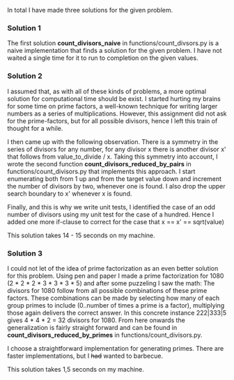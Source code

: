 In total I have made three solutions for the given problem.

### Solution 1
The first solution **count_divisors_naive** in functions/count_divsors.py is a naive implementation that finds a solution 
for the given problem. I have not waited a single time for it to run to completion on the given values.

### Solution 2
I assumed that, as with all of these kinds of problems, a more optimal solution for computational time should be exist.
I started hurting my brains for some time on prime factors, a well-known technique for writing larger numbers
as a series of multiplications. However, this assignment did not ask for the prime-factors, but for all possible 
divisors, hence I left this train of thought for a while.

I then came up with the following observation. There is a symmetry in the series of divisors for any number, for any
divisor x there is another divisor x' that follows from value_to_divide / x. Taking this symmetry into account, I
wrote the second function **count_divisors_reduced_by_pairs** in functions/count_divisors.py that implements this approach.
I start enumerating both from 1 up and from the target value down and increment the number of divisors by two, whenever
one is found. I also drop the upper search boundary to x' whenever x is found.

Finally, and this is why we write unit tests, I identified the case of an odd number of divisors using my unit test
for the case of a hundred. Hence I added one more if-clause to correct for the case that x == x' == sqrt(value)

This solution takes 14 - 15 seconds on my machine.

### Solution 3
I could not let of the idea of prime factorization as an even better solution for this problem. Using pen and paper I
made a prime factorization for 1080 (2 * 2 * 2 * 3 * 3 * 3 * 5) and after some puzzeling I saw the math: The divisors 
for 1080 follow from all possible combinations of these prime factors. These combinations can be made by selecting how 
many of each group primes to include (0..number of times a prime is a factor), multiplying those again delivers the 
correct  answer. In this concrete instance 222|333|5 gives 4 * 4 * 2 = 32 divisors for 1080. From here onwards the 
generalization is fairly straight forward and can be found in **count_divisors_reduced_by_primes** in 
functions/count_divisors.py.

I choose a straightforward implementation for generating primes. There are faster implementations, but I ~~had~~ 
wanted to barbecue. 

This solution takes 1,5 seconds on my machine.